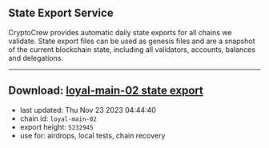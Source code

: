 ## State Export Service
CryptoCrew provides automatic daily state exports for all chains we validate. State export files can be used as genesis files and are a snapshot of the current blockchain state, including all validators, accounts, balances and delegations.

---
**Download: [loyal-main-02 state export](https://dl.ccvalidators.com/SERVICE/loyal/loyal-main-02_export_5232945.json)**
---

- last updated: Thu Nov 23 2023 04:44:40
- chain id: `loyal-main-02`
- export height: `5232945`
- use for: airdrops, local tests, chain recovery
